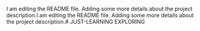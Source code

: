 I am editing the README file. Adding some more details about the project description.I am editing the README file. Adding some more details about the project description.# JUST-LEARNING
EXPLORING
